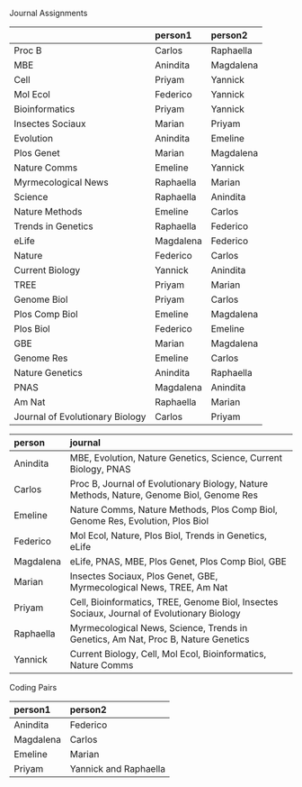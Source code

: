 Journal Assignments




|                                |person1   |person2   |
|:-------------------------------|:---------|:---------|
|Proc B                          |Carlos    |Raphaella |
|MBE                             |Anindita  |Magdalena |
|Cell                            |Priyam    |Yannick   |
|Mol Ecol                        |Federico  |Yannick   |
|Bioinformatics                  |Priyam    |Yannick   |
|Insectes Sociaux                |Marian    |Priyam    |
|Evolution                       |Anindita  |Emeline   |
|Plos Genet                      |Marian    |Magdalena |
|Nature Comms                    |Emeline   |Yannick   |
|Myrmecological News             |Raphaella |Marian    |
|Science                         |Raphaella |Anindita  |
|Nature Methods                  |Emeline   |Carlos    |
|Trends in Genetics              |Raphaella |Federico  |
|eLife                           |Magdalena |Federico  |
|Nature                          |Federico  |Carlos    |
|Current Biology                 |Yannick   |Anindita  |
|TREE                            |Priyam    |Marian    |
|Genome Biol                     |Priyam    |Carlos    |
|Plos Comp Biol                  |Emeline   |Magdalena |
|Plos Biol                       |Federico  |Emeline   |
|GBE                             |Marian    |Magdalena |
|Genome Res                      |Emeline   |Carlos    |
|Nature Genetics                 |Anindita  |Raphaella |
|PNAS                            |Magdalena |Anindita  |
|Am Nat                          |Raphaella |Marian    |
|Journal of Evolutionary Biology |Carlos    |Priyam    |




|person    |journal                                                                                    |
|:---------|:------------------------------------------------------------------------------------------|
|Anindita  |MBE, Evolution, Nature Genetics, Science, Current Biology, PNAS                            |
|Carlos    |Proc B, Journal of Evolutionary Biology, Nature Methods, Nature, Genome Biol, Genome Res   |
|Emeline   |Nature Comms, Nature Methods, Plos Comp Biol, Genome Res, Evolution, Plos Biol             |
|Federico  |Mol Ecol, Nature, Plos Biol, Trends in Genetics, eLife                                     |
|Magdalena |eLife, PNAS, MBE, Plos Genet, Plos Comp Biol, GBE                                          |
|Marian    |Insectes Sociaux, Plos Genet, GBE, Myrmecological News, TREE, Am Nat                       |
|Priyam    |Cell, Bioinformatics, TREE, Genome Biol, Insectes Sociaux, Journal of Evolutionary Biology |
|Raphaella |Myrmecological News, Science, Trends in Genetics, Am Nat, Proc B, Nature Genetics          |
|Yannick   |Current Biology, Cell, Mol Ecol, Bioinformatics, Nature Comms                              |




Coding Pairs




|person1   |person2               |
|:---------|:---------------------|
|Anindita  |Federico              |
|Magdalena |Carlos                |
|Emeline   |Marian                |
|Priyam    |Yannick and Raphaella |




